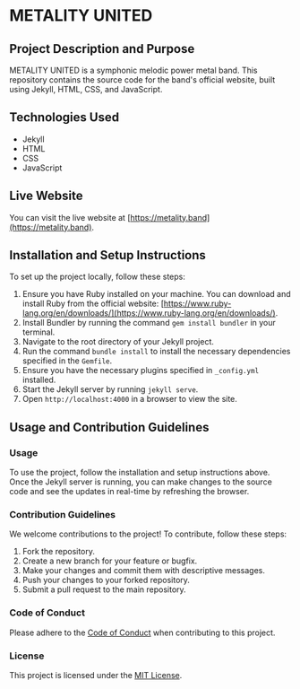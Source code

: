 # METALITY UNITED

## Project Description and Purpose

METALITY UNITED is a symphonic melodic power metal band. This repository contains the source code for the band's official website, built using Jekyll, HTML, CSS, and JavaScript.

## Technologies Used

- Jekyll
- HTML
- CSS
- JavaScript

## Live Website

You can visit the live website at [https://metality.band](https://metality.band).

## Installation and Setup Instructions

To set up the project locally, follow these steps:

1. Ensure you have Ruby installed on your machine. You can download and install Ruby from the official website: [https://www.ruby-lang.org/en/downloads/](https://www.ruby-lang.org/en/downloads/).
2. Install Bundler by running the command `gem install bundler` in your terminal.
3. Navigate to the root directory of your Jekyll project.
4. Run the command `bundle install` to install the necessary dependencies specified in the `Gemfile`.
5. Ensure you have the necessary plugins specified in `_config.yml` installed.
6. Start the Jekyll server by running `jekyll serve`.
7. Open `http://localhost:4000` in a browser to view the site.

## Usage and Contribution Guidelines

### Usage

To use the project, follow the installation and setup instructions above. Once the Jekyll server is running, you can make changes to the source code and see the updates in real-time by refreshing the browser.

### Contribution Guidelines

We welcome contributions to the project! To contribute, follow these steps:

1. Fork the repository.
2. Create a new branch for your feature or bugfix.
3. Make your changes and commit them with descriptive messages.
4. Push your changes to your forked repository.
5. Submit a pull request to the main repository.

### Code of Conduct

Please adhere to the [Code of Conduct](CODE_OF_CONDUCT.md) when contributing to this project.

### License

This project is licensed under the [MIT License](LICENSE).
